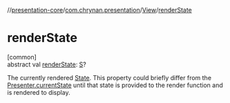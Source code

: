 //[presentation-core](../../../index.md)/[com.chrynan.presentation](../index.md)/[View](index.md)/[renderState](render-state.md)

# renderState

[common]\
abstract val [renderState](render-state.md): [S](index.md)?

The currently rendered [State](../-state/index.md). This property could briefly differ from the [Presenter.currentState](../-presenter/current-state.md) until that state is provided to the render function and is rendered to display.
